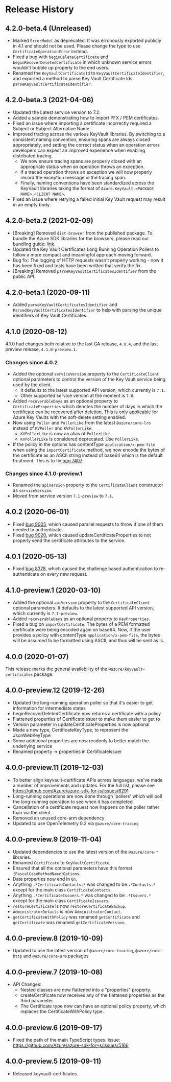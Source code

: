 # Release History

## 4.2.0-beta.4 (Unreleased)

- Marked `ErrorModel` as deprecated. It was erronously exported publicly in 4.1 and should not be used. Please change the type to use `CertificateOperationError` instead.
- Fixed a bug with `beginDeleteCertificate` and `beginRecoverDeletedCertificate` in which unknown service errors wouldn't bubble up properly to the end users.
- Renamed the `KeyVaultCertificateId` to `KeyVaultCertificateIdentifier`, and exported a method to parse Key Vault Certificate Ids: `parseKeyVaultCertificateIdentifier`.

## 4.2.0-beta.3 (2021-04-06)

- Updated the Latest service version to 7.2.
- Added a sample demonstrating how to import PFX / PEM certificates.
- Fixed an issue where importing a certificate incorrectly required a Subject or Subject Alternative Name.
- Improved tracing across the various KeyVault libraries. By switching to a consistent naming convention, ensuring spans are always closed appropriately, and setting the correct status when an operation errors developers can expect an improved experience when enabling distributed tracing.
  - We now ensure tracing spans are properly closed with an appropriate status when an operation throws an exception.
  - If a traced operation throws an exception we will now properly record the exception message in the tracing span.
  - Finally, naming conventions have been standardized across the KeyVault libraries taking the format of `Azure.KeyVault.<PACKAGE NAME>.<CLIENT NAME>`.
- Fixed an issue where retrying a failed initial Key Vault request may result in an empty body.

## 4.2.0-beta.2 (2021-02-09)

- [Breaking] Removed `dist-browser` from the published package. To bundle the Azure SDK libraries for the browsers, please read our bundling guide: [link](https://github.com/Azure/azure-sdk-for-js/blob/master/documentation/Bundling.md).
- Updated the Key Vault Certificates Long Running Operation Pollers to follow a more compact and meaningful approach moving forward.
- Bug fix: The logging of HTTP requests wasn't properly working - now it has been fixed and tests have been written that verify the fix.
- [Breaking] Removed `parseKeyVaultCertificatesIdentifier` from the public API.

## 4.2.0-beta.1 (2020-09-11)

- Added `parseKeyVaultCertificatesIdentifier` and `ParsedKeyVaultCertificatesIdentifier` to help with parsing the unique identifiers of Key Vault Certificates.

## 4.1.0 (2020-08-12)

4.1.0 had changes both relative to the last GA release, `4.0.4`, and the last preview release, `4.1.0-preview.1`.

### Changes since 4.0.2

- Added the optional `serviceVersion` property to the `CertificateClient` optional parameters to control the version of the Key Vault service being used by the client.
  - It defaults to the latest supported API version, which currently is `7.1`.
  - Other supported service version at the moment is `7.0`.
- Added `recoverableDays` as an optional property to `CertificateProperties` which denotes the number of days in which the certificate can be recovered after deletion. This is only applicable for Azure Key Vaults with the soft-delete setting enabled.
- Now using `Poller` and `PollerLike` from the latest `@azure/core-lro` instead of `KVPoller` and `KVPollerLike`.
  - `KVPollerLike` is now an alias of `PollerLike`.
  - `KVPollerLike` is considered deprecated. Use `PollerLike`.
- If the policy in the options has contentType `application/x-pem-file` when using the `importCertificate`
  method, we now encode the bytes of the certificate as an ASCII string instead of base64 which is the default
  treatment. This is to fix [bug 7407](https://github.com/Azure/azure-sdk-for-js/issues/7407)

### Changes since 4.1.0-preview.1

- Renamed the `apiVersion` property to the `CertificateClient` constructor as `serviceVersion`.
- Moved from service version `7.1-preview` to `7.1`.

## 4.0.2 (2020-06-01)

- Fixed [bug 9005](https://github.com/Azure/azure-sdk-for-js/issues/9005), which caused parallel requests to throw if one of them needed to authenticate.
- Fixed [bug 9020](https://github.com/Azure/azure-sdk-for-js/issues/9020), which caused updateCertificateProperties to not properly send the certificate attributes to the service.

## 4.0.1 (2020-05-13)

- Fixed [bug 8378](https://github.com/Azure/azure-sdk-for-js/issues/8378), which caused the challenge based authentication to re-authenticate on every new request.

## 4.1.0-preview.1 (2020-03-10)

- Added the optional `apiVersion` property to the `CertificateClient` optional parameters.
  It defaults to the latest supported API version, which currently is `7.1-preview`.
- Added `recoverableDays` as an optional property to `KeyProperties`.
- Fixed a bug on `importCertificate`. The bytes of a PEM formatted certificate were being encoded again on base64.
  Now, if the user provides a policy with contentType `application/x-pem-file`, the bytes will be assumed to be formatted using ASCII,
  and thus will be sent as is.

## 4.0.0 (2020-01-07)

This release marks the general availability of the `@azure/keyvault-certificates` package.

## 4.0.0-preview.12 (2019-12-26)

- Updated the long-running operation poller so that it's easier to get information for intermediate states
- beginRecoverDeletedCertificate now returns a certificate with a policy
- Flattened properties of CertificateIssuer to make them easier to get to
- Version parameter in updateCertificateProperties is now optional
- Made a new type, CertificateKeyType, to represent the JsonWebKeyType
- Some additional properties are now readonly to better match the underlying service
- Renamed property -> properties in CertificateIssuer

## 4.0.0-preview.11 (2019-12-03)

- To better align keyvault-certificate APIs across languages, we've made a number of improvements and updates. For the full list, please see https://github.com/Azure/azure-sdk-for-js/issues/6291
- Long-running operations are now done through 'pollers' which will poll the long-running operation to see when it has completed
- Cancellation of a certificate request now happens on the poller rather than via the client
- Removed an unused core-arm dependency
- Updated to use OpenTelemetry 0.2 via `@azure/core-tracing`

## 4.0.0-preview.9 (2019-11-04)

- Updated dependencies to use the latest version of the `@azure/core-*` libraries.
- Renamed `Certificate` to `KeyVaultCertificate`.
- Ensured that all the optional parameters have this format `{PascalCaseMethodName}Options`.
- Date properties now end in `On`.
- Anything `.*CertificateContacts.*` was changed to be `.*Contacts.*` except for the main class `CertificateContacts`.
- Anything `.*CertificateIssuers.*` was changed to be `.*Issuers.*` except for the main class `CertificateIssuers`.
- `restoreCertificate` is now `restoreCertificateBackup`.
- `AdministratorDetails` is now `AdministratorContact`.
- `getCertificateWithPolicy` was renamed `getCertificate` and `getCertificate` was renamed `getCertificateVersion`.

## 4.0.0-preview.8 (2019-10-09)

- Updated to use the latest version of `@azure/core-tracing`, `@azure/core-http` and `@azure/core-arm` packages

## 4.0.0-preview.7 (2019-10-08)

- API Changes:
  - Nested classes are now flattened into a "properties" property.
  - createCertificate now receives any of the flattened properties as the third parameter.
  - The Certificate type now can have an optional policy property, which replaces the CertificateWithPolicy type.

## 4.0.0-preview.6 (2019-09-17)

- Fixed the path of the main TypeScript types. Issue: https://github.com/Azure/azure-sdk-for-js/issues/5166

## 4.0.0-preview.5 (2019-09-11)

- Released keyvault-certificates.
